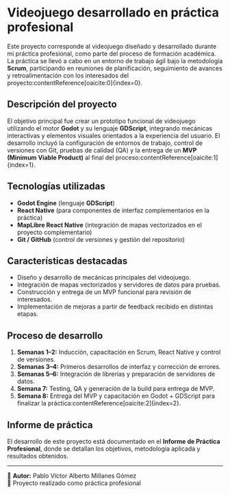 # Videojuego desarrollado en práctica profesional

Este proyecto corresponde al videojuego diseñado y desarrollado durante mi práctica profesional, como parte del proceso de formación académica. La práctica se llevó a cabo en un entorno de trabajo ágil bajo la metodología **Scrum**, participando en reuniones de planificación, seguimiento de avances y retroalimentación con los interesados del proyecto:contentReference[oaicite:0]{index=0}.  

##  Descripción del proyecto
El objetivo principal fue crear un prototipo funcional de videojuego utilizando el motor **Godot** y su lenguaje **GDScript**, integrando mecánicas interactivas y elementos visuales orientados a la experiencia del usuario. El desarrollo incluyó la configuración de entornos de trabajo, control de versiones con Git, pruebas de calidad (QA) y la entrega de un **MVP (Minimum Viable Product)** al final del proceso:contentReference[oaicite:1]{index=1}.

##  Tecnologías utilizadas
- **Godot Engine** (lenguaje **GDScript**)  
- **React Native** (para componentes de interfaz complementarios en la práctica)  
- **MapLibre React Native** (integración de mapas vectorizados en el proyecto complementario)  
- **Git / GitHub** (control de versiones y gestión del repositorio)  

##  Características destacadas
- Diseño y desarrollo de mecánicas principales del videojuego.  
- Integración de mapas vectorizados y servidores de datos para pruebas.  
- Construcción y entrega de un MVP funcional para revisión de interesados.  
- Implementación de mejoras a partir de feedback recibido en distintas etapas.  

## Proceso de desarrollo
1. **Semanas 1–2:** Inducción, capacitación en Scrum, React Native y control de versiones.  
2. **Semanas 3–4:** Primeros desarrollos de interfaz y corrección de errores.  
3. **Semanas 5–6:** Integración de librerías y preparación de servidores de datos.  
4. **Semana 7:** Testing, QA y generación de la build para entrega de MVP.  
5. **Semana 8:** Entrega del MVP y capacitación en Godot + GDScript para finalizar la práctica:contentReference[oaicite:2]{index=2}.  

##  Informe de práctica
El desarrollo de este proyecto está documentado en el **Informe de Práctica Profesional**, donde se detallan los objetivos, metodología aplicada y resultados obtenidos.

---

👤 **Autor:** Pablo Víctor Alberto Millanes Gómez  
📌 Proyecto realizado como práctica profesional
